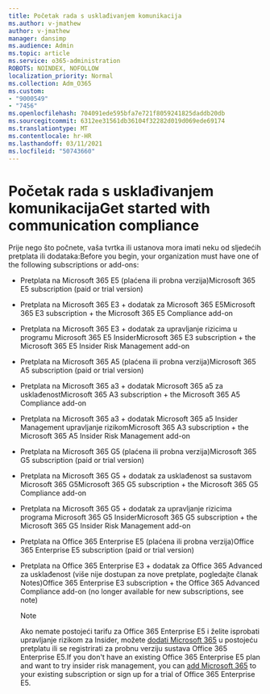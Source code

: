 ```yaml
---
title: Početak rada s usklađivanjem komunikacija
ms.author: v-jmathew
author: v-jmathew
manager: dansimp
ms.audience: Admin
ms.topic: article
ms.service: o365-administration
ROBOTS: NOINDEX, NOFOLLOW
localization_priority: Normal
ms.collection: Adm_O365
ms.custom:
- "9000549"
- "7456"
ms.openlocfilehash: 704091ede595bfa7e721f8059241825daddb20db
ms.sourcegitcommit: 6312ee31561db36104f32282d019d069ede69174
ms.translationtype: MT
ms.contentlocale: hr-HR
ms.lasthandoff: 03/11/2021
ms.locfileid: "50743660"
---
```

# <a name="get-started-with-communication-compliance"></a><span data-ttu-id="5a329-102">Početak rada s usklađivanjem komunikacija</span><span class="sxs-lookup"><span data-stu-id="5a329-102">Get started with communication compliance</span></span>

<span data-ttu-id="5a329-103">Prije nego što počnete, vaša tvrtka ili ustanova mora imati neku od sljedećih pretplata ili dodataka:</span><span class="sxs-lookup"><span data-stu-id="5a329-103">Before you begin, your organization must have one of the following subscriptions or add-ons:</span></span>

* <span data-ttu-id="5a329-104">Pretplata na Microsoft 365 E5 (plaćena ili probna verzija)</span><span class="sxs-lookup"><span data-stu-id="5a329-104">Microsoft 365 E5 subscription (paid or trial version)</span></span>
* <span data-ttu-id="5a329-105">Pretplata na Microsoft 365 E3 + dodatak za Microsoft 365 E5</span><span class="sxs-lookup"><span data-stu-id="5a329-105">Microsoft 365 E3 subscription + the Microsoft 365 E5 Compliance add-on</span></span>
* <span data-ttu-id="5a329-106">Pretplata na Microsoft 365 E3 + dodatak za upravljanje rizicima u programu Microsoft 365 E5 Insider</span><span class="sxs-lookup"><span data-stu-id="5a329-106">Microsoft 365 E3 subscription + the Microsoft 365 E5 Insider Risk Management add-on</span></span>
* <span data-ttu-id="5a329-107">Pretplata na Microsoft 365 A5 (plaćena ili probna verzija)</span><span class="sxs-lookup"><span data-stu-id="5a329-107">Microsoft 365 A5 subscription (paid or trial version)</span></span>
* <span data-ttu-id="5a329-108">Pretplata na Microsoft 365 a3 + dodatak Microsoft 365 a5 za usklađenost</span><span class="sxs-lookup"><span data-stu-id="5a329-108">Microsoft 365 A3 subscription + the Microsoft 365 A5 Compliance add-on</span></span>
* <span data-ttu-id="5a329-109">Pretplata na Microsoft 365 a3 + dodatak Microsoft 365 a5 Insider Management upravljanje rizikom</span><span class="sxs-lookup"><span data-stu-id="5a329-109">Microsoft 365 A3 subscription + the Microsoft 365 A5 Insider Risk Management add-on</span></span>
* <span data-ttu-id="5a329-110">Pretplata na Microsoft 365 G5 (plaćena ili probna verzija)</span><span class="sxs-lookup"><span data-stu-id="5a329-110">Microsoft 365 G5 subscription (paid or trial version)</span></span>
* <span data-ttu-id="5a329-111">Pretplata na Microsoft 365 G5 + dodatak za usklađenost sa sustavom Microsoft 365 G5</span><span class="sxs-lookup"><span data-stu-id="5a329-111">Microsoft 365 G5 subscription + the Microsoft 365 G5 Compliance add-on</span></span>
* <span data-ttu-id="5a329-112">Pretplata na Microsoft 365 G5 + dodatak za upravljanje rizicima programa Microsoft 365 G5 Insider</span><span class="sxs-lookup"><span data-stu-id="5a329-112">Microsoft 365 G5 subscription + the Microsoft 365 G5 Insider Risk Management add-on</span></span>
* <span data-ttu-id="5a329-113">Pretplata na Office 365 Enterprise E5 (plaćena ili probna verzija)</span><span class="sxs-lookup"><span data-stu-id="5a329-113">Office 365 Enterprise E5 subscription (paid or trial version)</span></span>
* <span data-ttu-id="5a329-114">Pretplata na Office 365 Enterprise E3 + dodatak za Office 365 Advanced za usklađenost (više nije dostupan za nove pretplate, pogledajte članak Notes)</span><span class="sxs-lookup"><span data-stu-id="5a329-114">Office 365 Enterprise E3 subscription + the Office 365 Advanced Compliance add-on (no longer available for new subscriptions, see note)</span></span>

    > [!NOTE]
    > <span data-ttu-id="5a329-115">Ako nemate postojeći tarifu za Office 365 Enterprise E5 i želite isprobati upravljanje rizikom za Insider, možete [dodati Microsoft 365](https://go.microsoft.com/fwlink/?linkid=2130508) u postojeću pretplatu ili se registrirati za probnu verziju sustava Office 365 Enterprise E5.</span><span class="sxs-lookup"><span data-stu-id="5a329-115">If you don't have an existing Office 365 Enterprise E5 plan and want to try insider risk management, you can [add Microsoft 365](https://go.microsoft.com/fwlink/?linkid=2130508) to your existing subscription or sign up for a trial of Office 365 Enterprise E5.</span></span>
